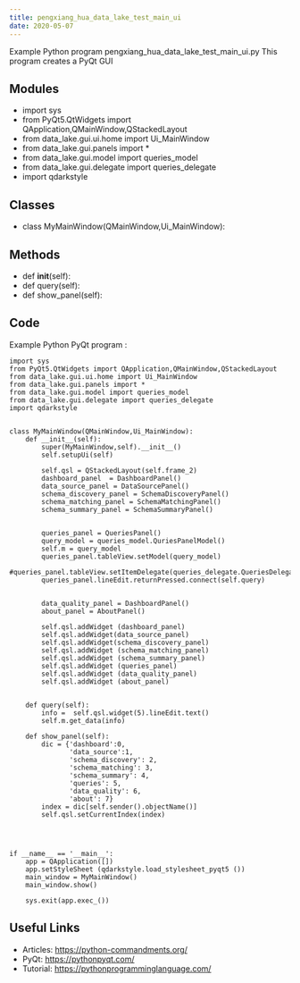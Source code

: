 ```yaml
---
title: pengxiang_hua_data_lake_test_main_ui
date: 2020-05-07
---
```

Example Python program pengxiang_hua_data_lake_test_main_ui.py
This program creates a PyQt GUI

## Modules

* import sys
* from PyQt5.QtWidgets import QApplication,QMainWindow,QStackedLayout
* from data_lake.gui.ui.home import Ui_MainWindow
* from data_lake.gui.panels import *
* from data_lake.gui.model import queries_model
* from data_lake.gui.delegate import queries_delegate
* import qdarkstyle

## Classes

* class MyMainWindow(QMainWindow,Ui_MainWindow):

## Methods

* def __init__(self):
* def query(self):
* def show_panel(self):

## Code

Example Python PyQt program :

    import sys
    from PyQt5.QtWidgets import QApplication,QMainWindow,QStackedLayout
    from data_lake.gui.ui.home import Ui_MainWindow
    from data_lake.gui.panels import *
    from data_lake.gui.model import queries_model
    from data_lake.gui.delegate import queries_delegate
    import qdarkstyle
    
    
    class MyMainWindow(QMainWindow,Ui_MainWindow):
        def __init__(self):
            super(MyMainWindow,self).__init__()
            self.setupUi(self)
    
            self.qsl = QStackedLayout(self.frame_2)
            dashboard_panel  = DashboardPanel()
            data_source_panel = DataSourcePanel()
            schema_discovery_panel = SchemaDiscoveryPanel()
            schema_matching_panel = SchemaMatchingPanel()
            schema_summary_panel = SchemaSummaryPanel()
    
    
            queries_panel = QueriesPanel()
            query_model = queries_model.QuriesPanelModel()
            self.m = query_model
            queries_panel.tableView.setModel(query_model)
            #queries_panel.tableView.setItemDelegate(queries_delegate.QueriesDelegate())
            queries_panel.lineEdit.returnPressed.connect(self.query)
    
    
            data_quality_panel = DashboardPanel()
            about_panel = AboutPanel()
    
            self.qsl.addWidget (dashboard_panel)
            self.qsl.addWidget(data_source_panel)
            self.qsl.addWidget(schema_discovery_panel)
            self.qsl.addWidget (schema_matching_panel)
            self.qsl.addWidget (schema_summary_panel)
            self.qsl.addWidget (queries_panel)
            self.qsl.addWidget (data_quality_panel)
            self.qsl.addWidget (about_panel)
    
    
        def query(self):
            info =  self.qsl.widget(5).lineEdit.text()
            self.m.get_data(info)
    
        def show_panel(self):
            dic = {'dashboard':0,
                   'data_source':1,
                   'schema_discovery': 2,
                   'schema_matching': 3,
                   'schema_summary': 4,
                   'queries': 5,
                   'data_quality': 6,
                   'about': 7}
            index = dic[self.sender().objectName()]
            self.qsl.setCurrentIndex(index)
    
    
    
    
    if __name__ == '__main__':
        app = QApplication([])
        app.setStyleSheet (qdarkstyle.load_stylesheet_pyqt5 ())
        main_window = MyMainWindow()
        main_window.show()
    
        sys.exit(app.exec_())
    

## Useful Links

- Articles: https://python-commandments.org/
- PyQt: https://pythonpyqt.com/
- Tutorial: https://pythonprogramminglanguage.com/
